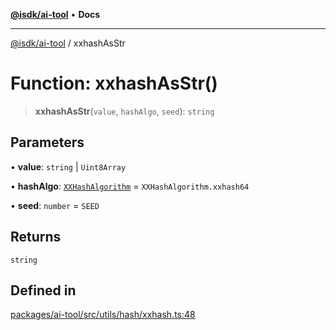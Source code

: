 [**@isdk/ai-tool**](../README.md) • **Docs**

***

[@isdk/ai-tool](../globals.md) / xxhashAsStr

# Function: xxhashAsStr()

> **xxhashAsStr**(`value`, `hashAlgo`, `seed`): `string`

## Parameters

• **value**: `string` \| `Uint8Array`

• **hashAlgo**: [`XXHashAlgorithm`](../enumerations/XXHashAlgorithm.md) = `XXHashAlgorithm.xxhash64`

• **seed**: `number` = `SEED`

## Returns

`string`

## Defined in

[packages/ai-tool/src/utils/hash/xxhash.ts:48](https://github.com/isdk/ai-tool.js/blob/37ada542a786fbbc770f2d61beb564f6e603941d/src/utils/hash/xxhash.ts#L48)
